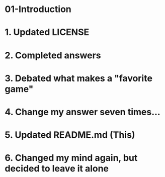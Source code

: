 # 01-Introduction

# 1. Updated LICENSE
# 2. Completed answers
# 3. Debated what makes a "favorite game"
# 4. Change my answer seven times...
# 5. Updated README.md (This)
# 6. Changed my mind again, but decided to leave it alone